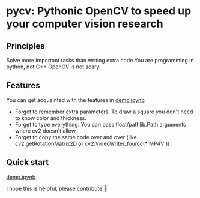 # pycv: Pythonic OpenCV to speed up your computer vision research

## Principles
Solve more important tasks than writing extra code
You are programming in python, not C++
OpenCV is not scary

## Features
You can get acquainted with the features in [demo.ipynb](https://github.com/gorodion/cv3/blob/main/demo.ipynb)
- Forget to remember extra parameters. To draw a square you don't need to know color and thickness. 
- Forget to type everything. You can pass float/pathlib.Path arguments where cv2 doesn't allow
- Forget to copy the same code over and over (like cv2.getRotationMatrix2D or cv2.VideoWriter_fourcc(*'MP4V'))

## Quick start
[demo.ipynb](https://github.com/gorodion/cv3/blob/main/demo.ipynb)

I hope this is helpful, please contribute 🙂
